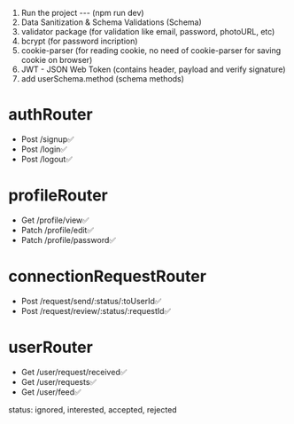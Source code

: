 1. Run the project --- (npm run dev)
2. Data Sanitization & Schema Validations (Schema)
3. validator package (for validation like email, password, photoURL, etc)
4. bcrypt (for password incription)
5. cookie-parser (for reading cookie, no need of cookie-parser for saving cookie on browser)
6. JWT - JSON Web Token (contains header, payload and verify signature)
7. add userSchema.method (schema methods)

<!-- DevTinder API's -->
# authRouter
- Post /signup✅
- Post /login✅
- Post /logout✅

# profileRouter
- Get /profile/view✅
- Patch /profile/edit✅
- Patch /profile/password✅

# connectionRequestRouter
- Post /request/send/:status/:toUserId✅
- Post /request/review/:status/:requestId✅

# userRouter
- Get /user/request/received✅
- Get /user/requests✅
- Get /user/feed✅


status: ignored, interested, accepted, rejected
